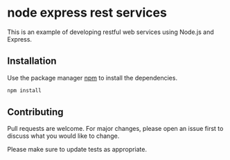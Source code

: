 # node express rest services

This is an example of developing restful web services using Node.js and Express.

## Installation

Use the package manager [npm](https://www.npmjs.com/) to install the dependencies.

```bash
npm install
```

## Contributing
Pull requests are welcome. For major changes, please open an issue first to discuss what you would like to change.

Please make sure to update tests as appropriate.
